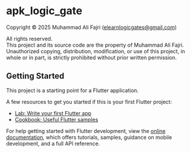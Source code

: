 # apk_logic_gate

Copyright © 2025 Muhammad Ali Fajri (elearnlogicgates@gmail.com)

All rights reserved.  
This project and its source code are the property of Muhammad Ali Fajri.  
Unauthorized copying, distribution, modification, or use of this project, in whole or in part, is strictly prohibited without prior written permission.  


## Getting Started

This project is a starting point for a Flutter application.

A few resources to get you started if this is your first Flutter project:

- [Lab: Write your first Flutter app](https://docs.flutter.dev/get-started/codelab)
- [Cookbook: Useful Flutter samples](https://docs.flutter.dev/cookbook)

For help getting started with Flutter development, view the
[online documentation](https://docs.flutter.dev/), which offers tutorials,
samples, guidance on mobile development, and a full API reference.
